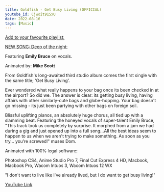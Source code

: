 ```yaml
---
title: Goldfish - Get Busy Living (OFFICIAL)
youtube_id: Cjwoit91SxU
date: 2022-08-16
tags: [Music]
---
```

[Add to your favourite playlist:](https://smarturl.it/gblalbumgoldfish)

[NEW SONG: Deep of the night:](http://smarturl.it/gfdotnit)

Featuring **Emily Bruce** on vocals. 

Animated by: **Mike Scott**

From Goldfish's long-awaited third studio album comes the first single with the same title; 'Get Busy Living'. 

Ever wondered what really happens to your bag once its been checked in at the airport? So did we. The answer is clear: its getting busy living, having affairs with other similarly-cute bags and globe-hopping. Your bag doesn't go missing - its just been partying with other bags on foreign soil.

Blissful uplifting pianos, an absolutely huge chorus, all tied up with a slamming beat. Featuring the honeyed vocals of super-talent Emily Bruce, "This track took us completely by surprise. It morphed from a jam we had during a gig and just opened up into a full song...All the best ideas seem to happen to us when we aren't trying to make something. As soon as you try... you're screwed!" muses Dom.

Animated with 100% legal software:

Photoshop CS4, Anime Studio Pro 7, Final Cut Express 4 HD, Macbook, Macbook Pro, Wacom Intuos 3, Wacom Intuos 12 WX

"I don't want to live like I've already lived, but I do want to get busy living!"

[YouTube Link](https://www.youtube.com/watch?v=Cjwoit91SxU)
